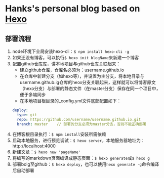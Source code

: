 # Hanks's personal blog based on [Hexo](https://hexo.io/)

## 部署流程

1. node环境下全局安装hexo-cli：`$ npm install hexo-cli -g`
2. 如果还没有博客，可以执行`$ hexo init blogName`来新建一个博客
3. 配置github仓库库，讲本地项目与github仓库关联起来：
    - 建立github仓库，仓库名必须为：username.github.io
    - 在仓库中新建分支（如hexo等），并设置为主分支，将本地目录与username.github.ig仓库的heox分支关联起来，这样就可以将博客原文（hexo分支）与部署的静态文件（在master分支）保存在同一个项目中，便于多端同步
    - 在本地项目根目录的_config.yml文件底部配置如下：
    ```yml
    deploy:
      type: git
      repo: https://github.com/username/username.github.io.git
      branch: master    // 部署的分支必须为master分支，否则不能正确部署
    ```
4. 在博客根目录执行：`$ npm install`安装所需依赖
5. 启动本地服务，进行预览调试：`$ hexo server`，本地服务器地址为：http://localhost:4000
6. 新建文章：`$ hexo new 'pageName'`
6. 将编写的markdown页面编译成静态页面：`$ hexo generate`或`$ hexo g`
7. 部署bolg至github：`$ hexo deploy`，也可以使用`hexo generate -g`命令编译后自动部署